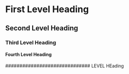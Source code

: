 # First Level Heading
## Second Level Heading
### Third Level Heading
#### Fourth Level Heading
############################## LEVEL HEading
